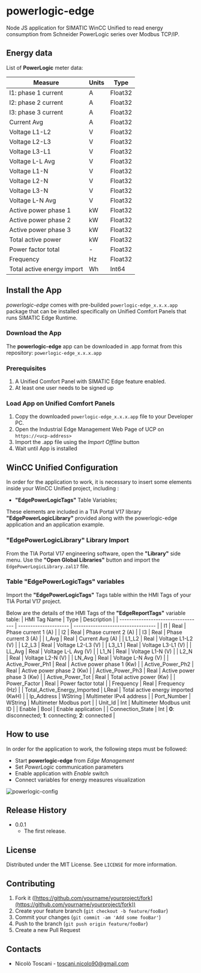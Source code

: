 # powerlogic-edge

Node JS application for SIMATIC WinCC Unified to read energy consumption from Schneider PowerLogic series over Modbus TCP/IP.

## Energy data

List of **PowerLogic** meter data:

| Measure                            | Units                 | Type          | 
| ---------------------------------- | --------------------- | ------------- | 
|  I1: phase 1 current               | A                     | Float32       | 
|  I2: phase 2 current               | A                     | Float32       |
|  I3: phase 3 current               | A                     | Float32       |
|  Current Avg                       | A                     | Float32       |
|  Voltage L1-L2                     | V                     | Float32       |
|  Voltage L2-L3                     | V                     | Float32       |
|  Voltage L3-L1                     | V                     | Float32       |
|  Voltage L-L Avg                   | V                     | Float32       |
|  Voltage L1-N                      | V                     | Float32       |
|  Voltage L2-N                      | V                     | Float32       |
|  Voltage L3-N                      | V                     | Float32       |
|  Voltage L-N Avg                   | V                     | Float32       |
|  Active power phase 1              | kW                    | Float32       |
|  Active power phase 2              | kW                    | Float32       |
|  Active power phase 3              | kW                    | Float32       |
|  Total active power                | kW                    | Float32       |
|  Power factor total                | -                     | Float32       |
|  Frequency                         | Hz                    | Float32       |
|  Total active energy import        | Wh                    | Int64         |

## Install the App

*powerlogic-edge* comes with pre-builded ```powerlogic-edge_x.x.x.app``` package that can be installed specifically on Unified Comfort Panels that runs SIMATIC Edge Runtime.

### Download the App

The **powerlogic-edge** app can be downloaded in .app format from this repository: ```powerlogic-edge_x.x.x.app```

### Prerequisites

1. A Unified Comfort Panel with SIMATIC Edge feature enabled.
2. At least one user needs to be signed up

### Load App on Unified Comfort Panels

1. Copy the downloaded ```powerlogic-edge_x.x.x.app``` file to your Developer PC.
2. Open the Industrial Edge Management Web Page of UCP on ```https://<ucp-address>```
3. Import the .app file using the *Import Offline* button
4. Wait until App is installed

## WinCC Unified Configuration

In order for the application to work, it is necessary to insert some elements inside your WinCC Unified project, including :

- **"EdgePowerLogicTags"** Table Variables;

These elements are included in a TIA Portal V17 library **"EdgePowerLogicLibrary"** provided along with the powerlogic-edge application and an application example.

### "EdgePowerLogicLibrary" Library Import

From the TIA Portal V17 engineering software, open the **"Library"** side menu.
Use the **"Open Global Libraries"** button and import the ```EdgePowerLogicLibrary.zal17``` file.

### Table "EdgePowerLogicTags" variables

Import the **"EdgePowerLogicTags"** Tags table within the HMI Tags of your TIA Portal V17 project.

Below are the details of the HMI Tags of the **"EdgeReportTags"** variable table:
| HMI Tag Name                       | Type                  | Description                        | 
| ---------------------------------- | --------------------- | ---------------------------------- | 
|  I1                                | Real                  | Phase current 1 (A)                |
|  I2                                | Real                  | Phase current 2 (A)                |
|  I3                                | Real                  | Phase current 3 (A)                |
|  I_Avg                             | Real                  | Current Avg (A)                    |
|  L1_L2                             | Real                  | Voltage L1-L2 (V)                  |
|  L2_L3                             | Real                  | Voltage L2-L3 (V)                  |
|  L3_L1                             | Real                  | Voltage L3-L1 (V)                  |
|  LL_Avg                            | Real                  | Voltage L-L Avg (V)                |
|  L1_N                              | Real                  | Voltage L1-N (V)                   |
|  L2_N                              | Real                  | Voltage L2-N (V)                   |
|  LN_Avg                            | Real                  | Voltage L-N Avg (V)                |
|  Active_Power_Ph1                  | Real                  | Active power phase 1 (Kw)          |
|  Active_Power_Ph2                  | Real                  | Active power phase 2 (Kw)          |
|  Active_Power_Ph3                  | Real                  | Active power phase 3 (Kw)          |
|  Active_Power_Tot                  | Real                  | Total active power (Kw)            |
|  Power_Factor                      | Real                  | Power factor total                 |
|  Frequency                         | Real                  | Frequency (Hz)                     |
|  Total_Active_Energy_Imported      | LReal                 | Total active energy imported (KwH) |
|  Ip_Address                        | WString               | Multimeter IPv4 address            |
|  Port_Number                       | WString               | Multimeter Modbus port             |
|  Unit_Id                           | Int                   | Multimeter Modbus unit ID          |
|  Enable                            | Bool                  | Enable application                 |
|  Connection_State                  | Int                   | **0**: disconnected; **1**: connecting; **2**: connected |

## How to use
In order for the application to work, the following steps must be followed:
- Start **powerlogic-edge** from *Edge Management* 
- Set *PowerLogic* communication parameters
- Enable application with *Enable* switch
- Connect variables for energy measures visualization


![powerlogic-config](docs/data-config.png)


## Release History

- 0.0.1
  - The first release.

## License

Distributed under the MIT License. See `LICENSE` for more information.

## Contributing

1. Fork it ([https://github.com/yourname/yourproject/fork](https://github.com/yourname/yourproject/fork))
2. Create your feature branch (`git checkout -b feature/fooBar`)
3. Commit your changes (`git commit -am 'Add some fooBar'`)
4. Push to the branch (`git push origin feature/fooBar`)
5. Create a new Pull Request

## Contacts

- Nicolò Toscani - [toscani.nicolo90@gmail.com](toscani.nicolo90@gmail.com)


